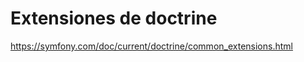 Extensiones de doctrine
=======================

https://symfony.com/doc/current/doctrine/common_extensions.html
